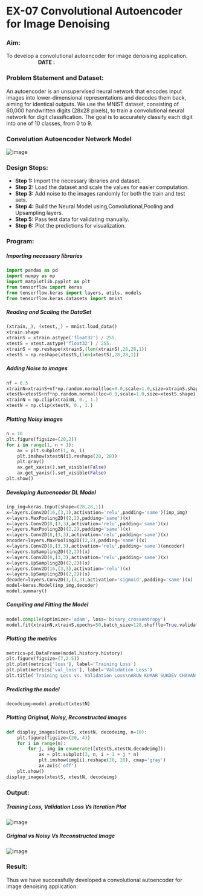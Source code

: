# EX-07 Convolutional Autoencoder for Image Denoising
### Aim:
To develop a convolutional autoencoder for image denoising application. &emsp;&emsp;&emsp;&emsp;&emsp;&emsp;**DATE :**
### Problem Statement and Dataset:
An autoencoder is an unsupervised neural network that encodes input images into lower-dimensional representations and decodes them back, aiming for identical outputs. We use the MNIST dataset, consisting of 60,000 handwritten digits (28x28 pixels), to train a convolutional neural network for digit classification. The goal is to accurately classify each digit into one of 10 classes, from 0 to 9.
### Convolution Autoencoder Network Model
![image](https://github.com/user-attachments/assets/3dc3405d-22eb-400e-9fc5-291a04d2f26c)
### Design Steps:
- **Step 1:** Import the necessary libraries and dataset.
- **Step 2:** Load the dataset and scale the values for easier computation.
- **Step 3:** Add noise to the images randomly for both the train and test sets.
- **Step 4:** Build the Neural Model using,Convolutional,Pooling and Upsampling layers.
- **Step 5:** Pass test data for validating manually.
- **Step 6:** Plot the predictions for visualization.

### Program:
##### Importing necessary libraries
```Python
import pandas as pd
import numpy as np
import matplotlib.pyplot as plt
from tensorflow import keras
from tensorflow.keras import layers, utils, models
from tensorflow.keras.datasets import mnist
```
##### Reading and Scaling the DataSet
```Python
(xtrain,_), (xtest,_) = mnist.load_data()
xtrain.shape
xtrainS = xtrain.astype('float32') / 255.
xtestS = xtest.astype('float32') / 255.
xtrainS = np.reshape(xtrainS,(len(xtrainS),28,28,1))
xtestS = np.reshape(xtestS,(len(xtestS),28,28,1))
```
##### Adding Noise to images
```Python
nf = 0.5
xtrainN=xtrainS+nf*np.random.normal(loc=0.0,scale=1.0,size=xtrainS.shape)
xtestN=xtestS+nf*np.random.normal(loc=0.0,scale=1.0,size=xtestS.shape)
xtrainN = np.clip(xtrainN, 0., 1.)
xtestN = np.clip(xtestN, 0., 1.)
```
##### Plotting Noisy images
```Python
n = 10
plt.figure(figsize=(20,2))
for i in range(1, n + 1):
    ax = plt.subplot(1, n, i)
    plt.imshow(xtestN[i].reshape(28, 28))
    plt.gray()
    ax.get_xaxis().set_visible(False)
    ax.get_yaxis().set_visible(False)
plt.show()
```
##### Developing Autoencoder DL Model
```Python
inp_img=keras.Input(shape=(28,28,1))
x=layers.Conv2D(16,(3,3),activation='relu',padding='same')(inp_img)
x=layers.MaxPooling2D((2,2),padding='same')(x)
x=layers.Conv2D(8,(3,3),activation='relu',padding='same')(x)
x=layers.MaxPooling2D((2,2),padding='same')(x)
x=layers.Conv2D(8,(3,3),activation='relu',padding='same')(x)
encoder=layers.MaxPooling2D((2,2),padding='same')(x)
x=layers.Conv2D(8,(3,3),activation='relu',padding='same')(encoder)
x=layers.UpSampling2D((2,2))(x)
x=layers.Conv2D(8,(3,3),activation='relu',padding='same')(x)
x=layers.UpSampling2D((2,2))(x)
x=layers.Conv2D(16,(3,3),activation='relu')(x)
x=layers.UpSampling2D((2,2))(x)
decoder=layers.Conv2D(1,(3,3),activation='sigmoid',padding='same')(x)
model=keras.Model(inp_img,decoder)
model.summary()
```
##### Compiling and Fitting the Model
```Python
model.compile(optimizer='adam', loss='binary_crossentropy')
model.fit(xtrainN,xtrainS,epochs=50,batch_size=128,shuffle=True,validation_data=(xtestN,xtestS))
```
##### Plotting the metrics
```Python
metrics=pd.DataFrame(model.history.history)
plt.figure(figsize=(7,2.5))
plt.plot(metrics['loss'], label='Training Loss')
plt.plot(metrics['val_loss'], label='Validation Loss')
plt.title('Training Loss vs. Validation Loss\nARUN KUMAR SUKDEV CHAVAN - 212222230013')
```
##### Predicting the model
```Python
decodeimg=model.predict(xtestN)
```
##### Plotting Original, Noisy, Reconstructed images
```Python
def display_images(xtestS, xtestN, decodeimg, n=10):
    plt.figure(figsize=(20, 4))
    for i in range(n):
        for j, img in enumerate([xtestS,xtestN,decodeimg]):
            ax = plt.subplot(3, n, i + 1 + j * n)
            plt.imshow(img[i].reshape(28, 28), cmap='gray')
            ax.axis('off')
    plt.show()
display_images(xtestS, xtestN, decodeimg)
```

### Output:

##### Training Loss, Validation Loss Vs Iteration Plot
![image](https://github.com/user-attachments/assets/4be2d23b-1d5d-4724-a26d-abcffe3b7f30)


##### Original vs Noisy Vs Reconstructed Image
![image](https://github.com/user-attachments/assets/1a656bf4-35ba-4df2-b7fc-fdcd6354c016)


### Result:
Thus we have successfully developed a convolutional autoencoder for image denoising application.
